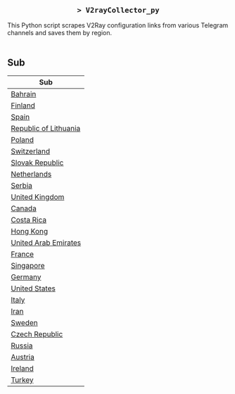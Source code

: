 <h3 align="center">
    <samp>&gt; V2rayCollector_py</samp>
</h3>

This Python script scrapes V2Ray configuration links from various Telegram channels and saves them by region.
<br>
<br>
## Sub
| Sub |
|-----|
| [Bahrain](https://raw.githubusercontent.com/freetomaid/Vxray-country/main/sub/Bahrain/config.txt) |
| [Finland](https://raw.githubusercontent.com/freetomaid/Vxray-country/main/sub/Finland/config.txt) |
| [Spain](https://raw.githubusercontent.com/freetomaid/Vxray-country/main/sub/Spain/config.txt) |
| [Republic of Lithuania](https://raw.githubusercontent.com/freetomaid/Vxray-country/main/sub/Republic%20of%20Lithuania/config.txt) |
| [Poland](https://raw.githubusercontent.com/freetomaid/Vxray-country/main/sub/Poland/config.txt) |
| [Switzerland](https://raw.githubusercontent.com/freetomaid/Vxray-country/main/sub/Switzerland/config.txt) |
| [Slovak Republic](https://raw.githubusercontent.com/freetomaid/Vxray-country/main/sub/Slovak%20Republic/config.txt) |
| [Netherlands](https://raw.githubusercontent.com/freetomaid/Vxray-country/main/sub/Netherlands/config.txt) |
| [Serbia](https://raw.githubusercontent.com/freetomaid/Vxray-country/main/sub/Serbia/config.txt) |
| [United Kingdom](https://raw.githubusercontent.com/freetomaid/Vxray-country/main/sub/United%20Kingdom/config.txt) |
| [Canada](https://raw.githubusercontent.com/freetomaid/Vxray-country/main/sub/Canada/config.txt) |
| [Costa Rica](https://raw.githubusercontent.com/freetomaid/Vxray-country/main/sub/Costa%20Rica/config.txt) |
| [Hong Kong](https://raw.githubusercontent.com/freetomaid/Vxray-country/main/sub/Hong%20Kong/config.txt) |
| [United Arab Emirates](https://raw.githubusercontent.com/freetomaid/Vxray-country/main/sub/United%20Arab%20Emirates/config.txt) |
| [France](https://raw.githubusercontent.com/freetomaid/Vxray-country/main/sub/France/config.txt) |
| [Singapore](https://raw.githubusercontent.com/freetomaid/Vxray-country/main/sub/Singapore/config.txt) |
| [Germany](https://raw.githubusercontent.com/freetomaid/Vxray-country/main/sub/Germany/config.txt) |
| [United States](https://raw.githubusercontent.com/freetomaid/Vxray-country/main/sub/United%20States/config.txt) |
| [Italy](https://raw.githubusercontent.com/freetomaid/Vxray-country/main/sub/Italy/config.txt) |
| [Iran](https://raw.githubusercontent.com/freetomaid/Vxray-country/main/sub/Iran/config.txt) |
| [Sweden](https://raw.githubusercontent.com/freetomaid/Vxray-country/main/sub/Sweden/config.txt) |
| [Czech Republic](https://raw.githubusercontent.com/freetomaid/Vxray-country/main/sub/Czech%20Republic/config.txt) |
| [Russia](https://raw.githubusercontent.com/freetomaid/Vxray-country/main/sub/Russia/config.txt) |
| [Austria](https://raw.githubusercontent.com/freetomaid/Vxray-country/main/sub/Austria/config.txt) |
| [Ireland](https://raw.githubusercontent.com/freetomaid/Vxray-country/main/sub/Ireland/config.txt) |
| [Turkey](https://raw.githubusercontent.com/freetomaid/Vxray-country/main/sub/Turkey/config.txt) |




































































































































































































































































































































































































































































































































































































































































































































































































































































































































































































































































































































































































































































































































































































































































































































































































































































































































































































































































































































































































































































































































































































































































































































































































































































































































































































































































































































































































































































































































































































































































































































































































































































































































































































































































































































































































































































































































































































































































































































































































































































